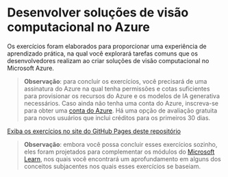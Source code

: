 # Desenvolver soluções de visão computacional no Azure

Os exercícios foram elaborados para proporcionar uma experiência de aprendizado prática, na qual você explorará tarefas comuns que os desenvolvedores realizam ao criar soluções de visão computacional no Microsoft Azure.

> **Observação**: para concluir os exercícios, você precisará de uma assinatura do Azure na qual tenha permissões e cotas suficientes para provisionar os recursos do Azure e os modelos de IA generativa necessários. Caso ainda não tenha uma conta do Azure, inscreva-se para obter uma [conta do Azure](https://azure.microsoft.com/free). Há uma opção de avaliação gratuita para novos usuários que inclui créditos para os primeiros 30 dias.

[Exiba os exercícios no site do GitHub Pages deste repositório](https://go.microsoft.com/fwlink/?linkid=2318640)

> **Observação**: embora você possa concluir esses exercícios sozinho, eles foram projetados para complementar os módulos do [Microsoft Learn](https://learn.microsoft.com/training/paths/create-computer-vision-solutions-azure-ai/), nos quais você encontrará um aprofundamento em alguns dos conceitos subjacentes nos quais esses exercícios se baseiam.

